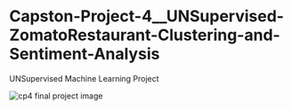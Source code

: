 # Capston-Project-4__UNSupervised-ZomatoRestaurant-Clustering-and-Sentiment-Analysis
UNSupervised Machine Learning Project

![cp4 final project image](https://github.com/RAm-SaGar-863/Capston-Project-4__UNSupervised-ZomatoRestaurant-Clustering-and-Sentiment-Analysis/assets/128234583/363dd45e-942e-40b5-9663-466605fea0b9)

